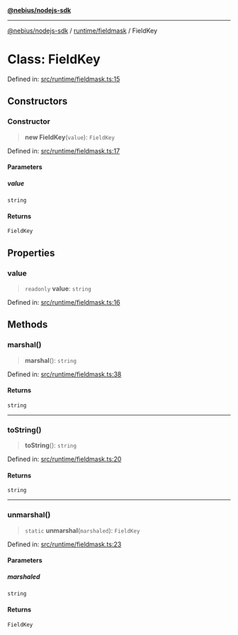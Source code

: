 [**@nebius/nodejs-sdk**](../../../README.md)

---

[@nebius/nodejs-sdk](../../../README.md) / [runtime/fieldmask](../README.md) / FieldKey

# Class: FieldKey

Defined in: [src/runtime/fieldmask.ts:15](https://github.com/nebius/nodejs-sdk/blob/2ec552fb564ad8fdbf78c4eb6e73ce9101501e8a/src/runtime/fieldmask.ts#L15)

## Constructors

### Constructor

> **new FieldKey**(`value`): `FieldKey`

Defined in: [src/runtime/fieldmask.ts:17](https://github.com/nebius/nodejs-sdk/blob/2ec552fb564ad8fdbf78c4eb6e73ce9101501e8a/src/runtime/fieldmask.ts#L17)

#### Parameters

##### value

`string`

#### Returns

`FieldKey`

## Properties

### value

> `readonly` **value**: `string`

Defined in: [src/runtime/fieldmask.ts:16](https://github.com/nebius/nodejs-sdk/blob/2ec552fb564ad8fdbf78c4eb6e73ce9101501e8a/src/runtime/fieldmask.ts#L16)

## Methods

### marshal()

> **marshal**(): `string`

Defined in: [src/runtime/fieldmask.ts:38](https://github.com/nebius/nodejs-sdk/blob/2ec552fb564ad8fdbf78c4eb6e73ce9101501e8a/src/runtime/fieldmask.ts#L38)

#### Returns

`string`

---

### toString()

> **toString**(): `string`

Defined in: [src/runtime/fieldmask.ts:20](https://github.com/nebius/nodejs-sdk/blob/2ec552fb564ad8fdbf78c4eb6e73ce9101501e8a/src/runtime/fieldmask.ts#L20)

#### Returns

`string`

---

### unmarshal()

> `static` **unmarshal**(`marshaled`): `FieldKey`

Defined in: [src/runtime/fieldmask.ts:23](https://github.com/nebius/nodejs-sdk/blob/2ec552fb564ad8fdbf78c4eb6e73ce9101501e8a/src/runtime/fieldmask.ts#L23)

#### Parameters

##### marshaled

`string`

#### Returns

`FieldKey`
